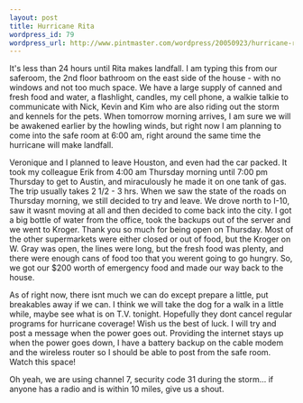 ```yaml
--- 
layout: post
title: Hurricane Rita
wordpress_id: 79
wordpress_url: http://www.pintmaster.com/wordpress/20050923/hurricane-rita/
---
```

It's less than 24 hours until Rita makes landfall. I am typing this from our saferoom, the 2nd floor bathroom on the east side of the house - with no windows and not too much space. We have a large supply of canned and fresh food and water, a flashlight, candles, my cell phone, a walkie talkie to communicate with Nick, Kevin and Kim who are also riding out the storm and kennels for the pets. When tomorrow morning arrives, I am sure we will be awakened earlier by the howling winds, but right now I am planning to come into the safe room at 6:00 am, right around the same time the hurricane will make landfall. 

Veronique and I planned to leave Houston, and even had the car packed. It took my colleague Erik from 4:00 am Thursday morning until 7:00 pm Thursday to get to Austin, and miraculously he made it on one tank of gas. The trip usually takes 2 1/2 - 3 hrs. When we saw the state of the roads on Thursday morning, we still decided to try and leave. We drove north to I-10, saw it wasnt moving at all and then decided to come back into the city. I got a big bottle of water from the office, took the backups out of the server and we went to Kroger. Thank you so much for being open on Thursday. Most of the other supermarkets were either closed or out of food, but the Kroger on W. Gray was open, the lines were long, but the fresh food was plenty, and there were enough cans of food too that you werent going to go hungry. So, we got our $200 worth of emergency food and made our way back to the house. 

As of right now, there isnt much we can do except prepare a little, put breakables away if we can. I think we will take the dog for a walk in a little while, maybe see what is on T.V. tonight. Hopefully they dont cancel regular programs for hurricane coverage! Wish us the best of luck. I will try and post a message when the power goes out. Providing the internet stays up when the power goes down, I have a battery backup on the cable modem and the wireless router so I should be able to post from the safe room. Watch this space!

Oh yeah, we are using channel 7, security code 31 during the storm... if anyone has a radio and is within 10 miles, give us a shout.

